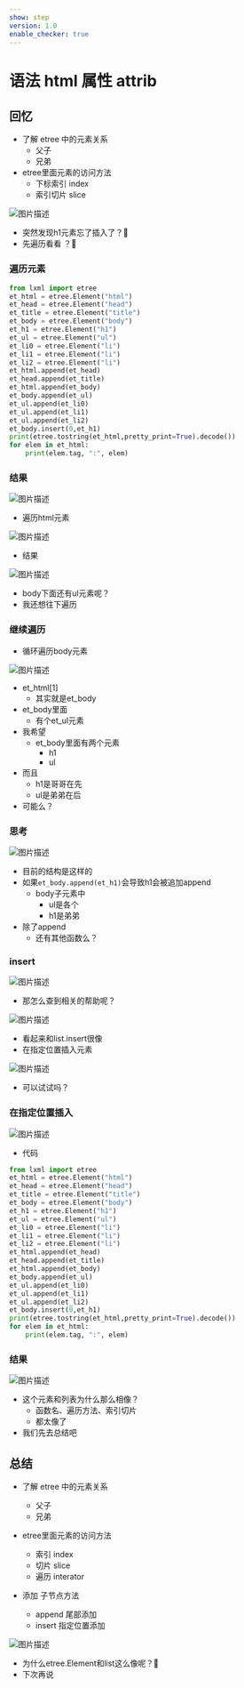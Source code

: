 ```yaml
---
show: step
version: 1.0
enable_checker: true
---
```


# 语法 html 属性 attrib

## 回忆

- 了解 etree 中的元素关系
  - 父子
  - 兄弟
- etree里面元素的访问方法
	- 下标索引 index
	- 索引切片 slice

![图片描述](https://doc.shiyanlou.com/courses/uid1190679-20231215-1702633706544)

- 突然发现h1元素忘了插入了？🤔
- 先遍历看看 ？🤔

### 遍历元素

```python
from lxml import etree
et_html = etree.Element("html")
et_head = etree.Element("head")
et_title = etree.Element("title")
et_body = etree.Element("body")
et_h1 = etree.Element("h1")
et_ul = etree.Element("ul")
et_li0 = etree.Element("li")
et_li1 = etree.Element("li")
et_li2 = etree.Element("li")
et_html.append(et_head)
et_head.append(et_title)
et_html.append(et_body)
et_body.append(et_ul)
et_ul.append(et_li0)
et_ul.append(et_li1)
et_ul.append(et_li2)
et_body.insert(0,et_h1)
print(etree.tostring(et_html,pretty_print=True).decode())
for elem in et_html:
    print(elem.tag, ":", elem)
```

### 结果

![图片描述](https://doc.shiyanlou.com/courses/uid1190679-20210901-1630460561706)

- 遍历html元素

![图片描述](https://doc.shiyanlou.com/courses/uid1190679-20221119-1668832540927)

- 结果

![图片描述](https://doc.shiyanlou.com/courses/uid1190679-20221119-1668832561930)

- body下面还有ul元素呢？
- 我还想往下遍历

### 继续遍历

- 循环遍历body元素

![图片描述](https://doc.shiyanlou.com/courses/uid1190679-20221119-1668832639253)

- et_html[1] 
	- 其实就是et_body
- et_body里面
	- 有个et_ul元素
- 我希望
	- et_body里面有两个元素
		- h1
		- ul
- 而且
	- h1是哥哥在先
	- ul是弟弟在后
- 可能么？

### 思考

![图片描述](https://doc.shiyanlou.com/courses/uid1190679-20220711-1657535798685)

- 目前的结构是这样的
- 如果`et_body.append(et_h1)`会导致h1会被追加append
	- body子元素中
		- ul是各个
		- h1是弟弟
- 除了append
	- 还有其他函数么？

### insert

![图片描述](https://doc.shiyanlou.com/courses/uid1190679-20220711-1657535912265)

- 那怎么查到相关的帮助呢？

![图片描述](https://doc.shiyanlou.com/courses/uid1190679-20220711-1657535977679)

- 看起来和list.insert很像
- 在指定位置插入元素

![图片描述](https://doc.shiyanlou.com/courses/uid1190679-20220711-1657535983720)

- 可以试试吗？

### 在指定位置插入

![图片描述](https://doc.shiyanlou.com/courses/uid1190679-20221119-1668832871852)

- 代码


```python
from lxml import etree
et_html = etree.Element("html")
et_head = etree.Element("head")
et_title = etree.Element("title")
et_body = etree.Element("body")
et_h1 = etree.Element("h1")
et_ul = etree.Element("ul")
et_li0 = etree.Element("li")
et_li1 = etree.Element("li")
et_li2 = etree.Element("li")
et_html.append(et_head)
et_head.append(et_title)
et_html.append(et_body)
et_body.append(et_ul)
et_ul.append(et_li0)
et_ul.append(et_li1)
et_ul.append(et_li2)
et_body.insert(0,et_h1)
print(etree.tostring(et_html,pretty_print=True).decode())
for elem in et_html:
    print(elem.tag, ":", elem)
```

### 结果

![图片描述](https://doc.shiyanlou.com/courses/uid1190679-20221119-1668832903454)

- 这个元素和列表为什么那么相像？
	- 函数名、遍历方法、索引切片
	- 都太像了
- 我们先去总结吧

## 总结

- 了解 etree 中的元素关系
  - 父子
  - 兄弟
- etree里面元素的访问方法
	- 索引 index
	- 切片 slice
	- 遍历 interator

- 添加 子节点方法
	- append 尾部添加
	- insert 指定位置添加

![图片描述](https://doc.shiyanlou.com/courses/uid1190679-20221119-1668833468151)
- 为什么etree.Element和list这么像呢？🤔
- 下次再说
